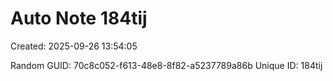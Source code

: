 ﻿# Auto Note 184tij
Created: 2025-09-26 13:54:05

Random GUID: 70c8c052-f613-48e8-8f82-a5237789a86b
Unique ID: 184tij
